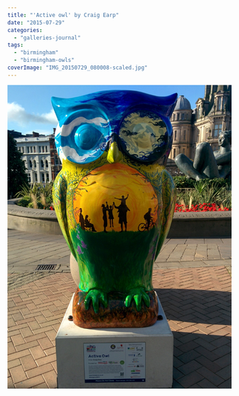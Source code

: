 ```yaml
---
title: "'Active owl' by Craig Earp"
date: "2015-07-29"
categories: 
  - "galleries-journal"
tags: 
  - "birmingham"
  - "birmingham-owls"
coverImage: "IMG_20150729_080008-scaled.jpg"
---
```


[![](images/IMG_20150729_080008-scaled.jpg)](https://davidpeach.co.uk/wp-content/uploads/2023/05/IMG_20150729_080008-scaled.jpg)
